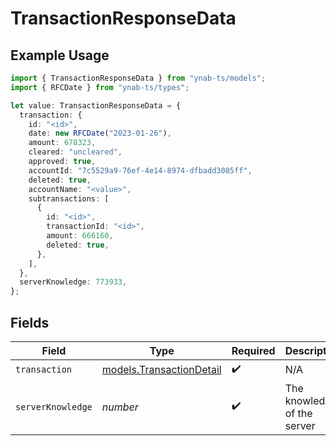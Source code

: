 # TransactionResponseData

## Example Usage

```typescript
import { TransactionResponseData } from "ynab-ts/models";
import { RFCDate } from "ynab-ts/types";

let value: TransactionResponseData = {
  transaction: {
    id: "<id>",
    date: new RFCDate("2023-01-26"),
    amount: 678323,
    cleared: "uncleared",
    approved: true,
    accountId: "7c5529a9-76ef-4e14-8974-dfbadd3085ff",
    deleted: true,
    accountName: "<value>",
    subtransactions: [
      {
        id: "<id>",
        transactionId: "<id>",
        amount: 666160,
        deleted: true,
      },
    ],
  },
  serverKnowledge: 773933,
};
```

## Fields

| Field                                                      | Type                                                       | Required                                                   | Description                                                |
| ---------------------------------------------------------- | ---------------------------------------------------------- | ---------------------------------------------------------- | ---------------------------------------------------------- |
| `transaction`                                              | [models.TransactionDetail](../models/transactiondetail.md) | :heavy_check_mark:                                         | N/A                                                        |
| `serverKnowledge`                                          | *number*                                                   | :heavy_check_mark:                                         | The knowledge of the server                                |